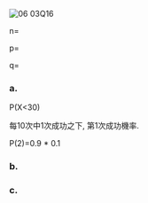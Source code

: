 ![06 03Q16](https://github.com/user-attachments/assets/46cafedd-3817-445f-98db-def74d155cd0)

n=

p=

q=





### a.
P(X<30)

每10次中1次成功之下, 第1次成功機率.
		
P(2)=0.9 * 0.1

### b.

### c.


